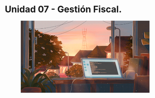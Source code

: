# Unidad 07 - Gestión Fiscal.
<div align=center>
    <img src="../../extras/data.gif" alt="data" width="80%">
</div>